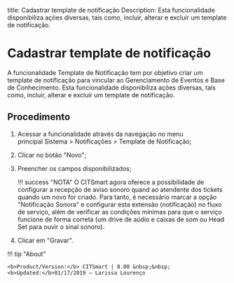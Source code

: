 title: Cadastrar template de notificação
Description: Esta funcionalidade disponibiliza ações diversas, tais como, incluir, alterar e excluir um template de notificação.

# Cadastrar template de notificação

A funcionalidade Template de Notificação tem por objetivo criar um template de notificação para vincular ao Gerenciamento de Eventos e Base de Conhecimento.
Esta funcionalidade disponibiliza ações diversas, tais como, incluir, alterar e excluir um template de notificação.

Procedimento
------------

1.  Acessar a funcionalidade através da navegação no menu principal Sistema \>
    Notificações \> Template de Notificação;

2.  Clicar no botão "Novo";

3.  Preencher os campos disponibilizados;

    !!! success "NOTA"
         O CITSmart agora oferece a possibilidade de configurar a recepção de aviso sonoro quand ao atendente dos tickets quando um novo for criado. Para tanto, é necessário marcar a opção "Notificação Sonora" e configurar esta extensão (notificação) no fluxo de serviço, além de verificar as condições mínimas para que o serviço funcione de forma correta (um drive de aúdio e caixas de som ou Head Set para ouvir o sinal sonoro).
       

4.  Clicar em "Gravar".

!!! tip "About"

    <b>Product/Version:</b> CITSmart | 8.00 &nbsp;&nbsp;
    <b>Updated:</b>01/17/2019 – Larissa Lourenço

